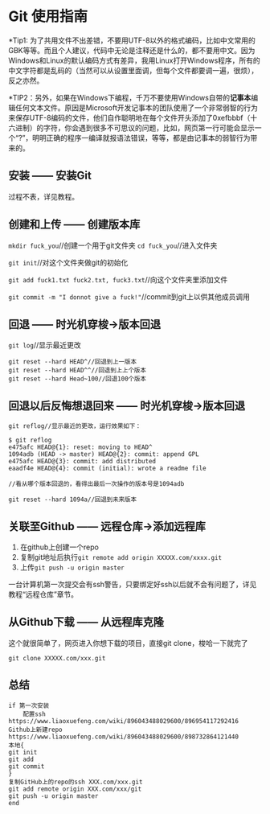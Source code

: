 # Git 使用指南

*Tip1: 为了共用文件不出差错，不要用UTF-8以外的格式编码，比如中文常用的GBK等等。而且个人建议，代码中无论是注释还是什么的，都不要用中文。因为Windows和Linux的默认编码方式有差异，我用Linux打开Windows程序，所有的中文字符都是乱码的（当然可以从设置里面调，但每个文件都要调一遍，很烦），反之亦然。

*TIP2：另外，如果在Windows下编程，千万不要使用Windows自带的**记事本**编辑任何文本文件。原因是Microsoft开发记事本的团队使用了一个非常弱智的行为来保存UTF-8编码的文件，他们自作聪明地在每个文件开头添加了0xefbbbf（十六进制）的字符，你会遇到很多不可思议的问题，比如，网页第一行可能会显示一个“?”，明明正确的程序一编译就报语法错误，等等，都是由记事本的弱智行为带来的。

## 安装 —— 安装Git

过程不表，详见教程。

## 创建和上传 —— 创建版本库

`mkdir fuck_you`//创建一个用于git文件夹
`cd fuck_you`//进入文件夹

`git init`//对这个文件夹做git的初始化

`git add fuck1.txt fuck2.txt, fuck3.txt`//向这个文件夹里添加文件

`git commit -m "I donnot give a fuck!"`//commit到git上以供其他成员调用

## 回退 —— 时光机穿梭->版本回退

`git log`//显示最近更改

```
git reset --hard HEAD^//回退到上一版本
git reset --hard HEAD^^//回退到上上个版本
git reset --hard Head~100//回退100个版本
```

## 回退以后反悔想退回来 —— 时光机穿梭->版本回退

```
git reflog//显示最近的更改，运行效果如下：

$ git reflog
e475afc HEAD@{1}: reset: moving to HEAD^
1094adb (HEAD -> master) HEAD@{2}: commit: append GPL
e475afc HEAD@{3}: commit: add distributed
eaadf4e HEAD@{4}: commit (initial): wrote a readme file

//看从哪个版本回退的，看得出最后一次操作的版本号是1094adb

git reset --hard 1094a//回退到未来版本
```

## 关联至Github —— 远程仓库->添加远程库

1. 在github上创建一个repo
2. 复制git地址后执行`git remote add origin XXXXX.com/xxxx.git`
3. 上传`git push -u origin master`

一台计算机第一次提交会有ssh警告，只要绑定好ssh以后就不会有问题了，详见教程“远程仓库”章节。

## 从Github下载 —— 从远程库克隆

这个就很简单了，网页进入你想下载的项目，直接git clone，梭哈一下就完了

`git clone XXXXX.com/xxx.git`

## 总结

```
if 第一次安装
	配置ssh https://www.liaoxuefeng.com/wiki/896043488029600/896954117292416
Github上新建repo https://www.liaoxuefeng.com/wiki/896043488029600/898732864121440
本地{
git init
git add
git commit
}
复制GitHub上的repo的ssh XXX.com/xxx.git
git add remote origin XXX.com/xxx/git
git push -u origin master
end
```

